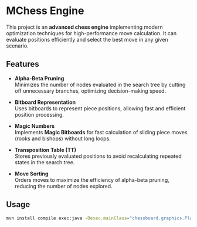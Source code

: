 # MChess Engine

This project is an **advanced chess engine** implementing modern optimization techniques for high-performance move calculation. It can evaluate positions efficiently and select the best move in any given scenario.

## Features

- **Alpha-Beta Pruning**  
  Minimizes the number of nodes evaluated in the search tree by cutting off unnecessary branches, optimizing decision-making speed.

- **Bitboard Representation**  
  Uses bitboards to represent piece positions, allowing fast and efficient position processing.

- **Magic Numbers**  
  Implements **Magic Bitboards** for fast calculation of sliding piece moves (rooks and bishops) without long loops.

- **Transposition Table (TT)**  
  Stores previously evaluated positions to avoid recalculating repeated states in the search tree.

- **Move Sorting**  
  Orders moves to maximize the efficiency of alpha-beta pruning, reducing the number of nodes explored.

## Usage

```bash
mvn install compile exec:java -Dexec.mainClass="chessboard.graphics.PlayWithCPU"
```
